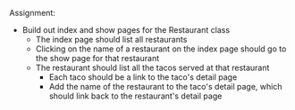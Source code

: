 Assignment:

- Build out index and show pages for the Restaurant class
    - The index page should list all restaurants
    - Clicking on the name of a restaurant on the index page should go to the show page for that restaurant
    - The restaurant should list all the tacos served at that restaurant
        - Each taco should be a link to the taco's detail page
        - Add the name of the restaurant to the taco's detail page, which should link back to the restaurant's detail page